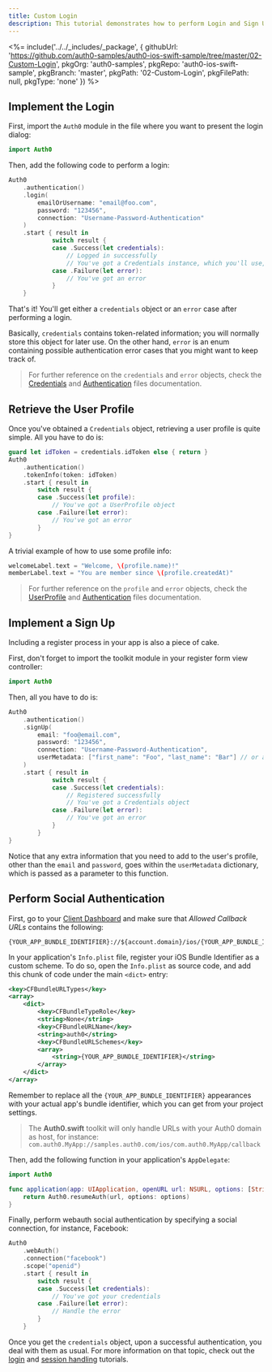 ```yaml
---
title: Custom Login
description: This tutorial demonstrates how to perform Login and Sign Up by using your own View Controllers, without using the Lock widget interface.
---
```


<%= include('../../_includes/_package', {
  githubUrl: 'https://github.com/auth0-samples/auth0-ios-swift-sample/tree/master/02-Custom-Login',
  pkgOrg: 'auth0-samples',
  pkgRepo: 'auth0-ios-swift-sample',
  pkgBranch: 'master',
  pkgPath: '02-Custom-Login',
  pkgFilePath: null,
  pkgType: 'none'
}) %>



## Implement the Login

First, import the `Auth0` module in the file where you want to present the login dialog:

```swift
import Auth0
```

Then, add the following code to perform a login:

```swift
Auth0
    .authentication()
    .login(
        emailOrUsername: "email@foo.com",
        password: "123456",
        connection: "Username-Password-Authentication"
    )
    .start { result in
            switch result {
            case .Success(let credentials):
                // Logged in successfully
                // You've got a Credentials instance, which you'll use, for example, to retrieve the User Profile
            case .Failure(let error):
                // You've got an error
            }
    }
```

That's it! You'll get either a `credentials` object or an `error` case after performing a login.

Basically, `credentials` contains token-related information; you will normally store this object for later use. On the other hand, `error` is an enum containing possible authentication error cases that you might want to keep track of.

> For further reference on the `credentials` and `error` objects, check the [Credentials](https://github.com/auth0/Auth0.swift/blob/master/Auth0/Authentication/Credentials.swift) and [Authentication](https://github.com/auth0/Auth0.swift/blob/master/Auth0/Authentication/Authentication.swift) files documentation.

## Retrieve the User Profile

Once you've obtained a `Credentials` object, retrieving a user profile is quite simple. All you have to do is:

```swift
guard let idToken = credentials.idToken else { return }
Auth0
    .authentication()
    .tokenInfo(token: idToken)
    .start { result in
        switch result {
        case .Success(let profile):
            // You've got a UserProfile object
        case .Failure(let error):
            // You've got an error
        }
}
```

A trivial example of how to use some profile info:

```swift
welcomeLabel.text = "Welcome, \(profile.name)!"
memberLabel.text = "You are member since \(profile.createdAt)"
```

> For further reference on the `profile` and `error` objects, check the [UserProfile](https://github.com/auth0/Auth0.swift/blob/master/Auth0/Authentication/UserProfile.swift) and [Authentication](https://github.com/auth0/Auth0.swift/blob/master/Auth0/Authentication/Authentication.swift) files documentation.

## Implement a Sign Up

Including a register process in your app is also a piece of cake.

First, don't forget to import the toolkit module in your register form view controller:

```swift
import Auth0
```

Then, all you have to do is:

```swift
Auth0
    .authentication()
    .signUp(
        email: "foo@email.com",
        password: "123456",
        connection: "Username-Password-Authentication",
        userMetadata: ["first_name": "Foo", "last_name": "Bar"] // or any extra user data you need
    )
    .start { result in
            switch result {
            case .Success(let credentials):
            	// Registered successfully
            	// You've got a Credentials object
            case .Failure(let error):
                // You've got an error
            }
        }
}
```

Notice that any extra information that you need to add to the user's profile, other than the `email` and `password`, goes within the `userMetadata` dictionary, which is passed as a parameter to this function.

## Perform Social Authentication

First, go to your [Client Dashboard](${manage_url}/#/applications/${account.clientId}/settings/${account.clientId}/settings) and make sure that *Allowed Callback URLs* contains the following:

```shell
{YOUR_APP_BUNDLE_IDENTIFIER}://${account.domain}/ios/{YOUR_APP_BUNDLE_IDENTIFIER}/callback
```

In your application's `Info.plist` file, register your iOS Bundle Identifier as a custom scheme. To do so, open the `Info.plist` as source code, and add this chunk of code under the main `<dict>` entry:

```xml
<key>CFBundleURLTypes</key>
<array>
    <dict>
        <key>CFBundleTypeRole</key>
        <string>None</string>
        <key>CFBundleURLName</key>
        <string>auth0</string>
        <key>CFBundleURLSchemes</key>
        <array>
            <string>{YOUR_APP_BUNDLE_IDENTIFIER}</string>
        </array>
    </dict>
</array>
```

Remember to replace all the `{YOUR_APP_BUNDLE_IDENTIFIER}` appearances with your actual app's bundle identifier, which you can get from your project settings.

> The **Auth0.swift** toolkit will only handle URLs with your Auth0 domain as host, for instance: `com.auth0.MyApp://samples.auth0.com/ios/com.auth0.MyApp/callback`

Then, add the following function in your application's `AppDelegate`:

```swift
import Auth0
```

```swift
func application(app: UIApplication, openURL url: NSURL, options: [String : AnyObject]) -> Bool {
    return Auth0.resumeAuth(url, options: options)
}
```

Finally, perform webauth social authentication by specifying a social connection, for instance, Facebook:

```swift
Auth0
    .webAuth()
    .connection("facebook")
    .scope("openid")
    .start { result in
        switch result {
        case .Success(let credentials):
            // You've got your credentials
        case .Failure(let error):
            // Handle the error
        }
    }
```

Once you get the `credentials` object, upon a successful authentication, you deal with them as usual. For more information on that topic, check out the [login](01-login) and [session handling](session-handling) tutorials.

